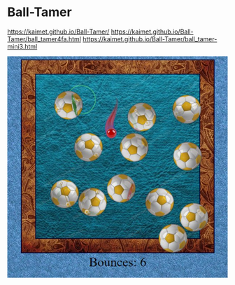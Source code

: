 # Ball-Tamer

https://kaimet.github.io/Ball-Tamer/
https://kaimet.github.io/Ball-Tamer/ball_tamer4fa.html
https://kaimet.github.io/Ball-Tamer/ball_tamer-mini3.html

![screenshot](/img//bt_screenshot.jpg)
